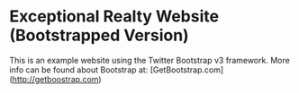 # Exceptional Realty Website (Bootstrapped Version)

This is an example website using the Twitter Bootstrap v3 framework.
More info can be found about Bootstrap at:
[GetBootstrap.com] (http://getboostrap.com)
